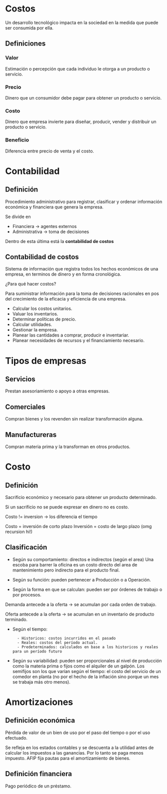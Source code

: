 # Costos

Un desarrollo tecnológico impacta en la sociedad en la medida que puede ser consumida por ella.

## Definiciones

### Valor

Estimación o percepción que cada individuo le otorga a un producto o servicio.

### Precio

Dinero que un consumidor debe pagar para obtener un producto o servicio.

### Costo

Dinero que empresa invierte para diseñar, producir, vender y distribuir un producto o servicio.

### Beneficio

Diferencia entre precio de venta y el costo.

# Contabilidad

## Definición

Procedimiento administrativo para registrar, clasificar y ordenar información económica y financiera que genera la empresa.

Se divide en

- Financiera -> agentes externos
- Administrativa -> toma de decisiones

Dentro de esta última está la **contabilidad de costos**

## Contabilidad de costos

Sistema de información que registra todos los hechos económicos de una empresa, en terminos de dinero y en forma cronológica.

¿Para qué hacer costos?

Para suministrar información para la toma de decisiones racionales en pos del crecimiento de la eficacia y eficiencia de una empresa.

- Calcular los costos unitarios.
- Valuar los inventarios.
- Determinar políticas de precio.
- Calcular utilidades.
- Gestionar la empresa.
- Planear las cantidades a comprar, producir e inventariar.
- Planear necesidades de recursos y el financiamiento necesario.

# Tipos de empresas

## Servicios

Prestan asesoriamiento o apoyo a otras empresas.

## Comerciales

Compran bienes y los revenden sin realizar transformación alguna.

## Manufactureras

Compran materia prima y la transforman en otros productos.

# Costo

## Definición

Sacrificio económico y necesario para obtener un producto determinado.

Si un sacrificio no se puede expresar en dinero no es costo.

Costo != inversion -> los diferencia el tiempo

Costo = inversión de corto plazo
Inversión = costo de largo plazo
(omg recursion hi!)

## Clasificación

- Según su comportamiento: directos e indirectos (según el area) Una escoba para barrer la oficina es un costo directo del area de mantenimiento pero indirecto para el producto final.

- Según su función: pueden pertenecer a Producción o a Operación.

- Según la forma en que se calculan: pueden ser por órdenes de trabajo o por procesos.

Demanda antecede a la oferta -> se acumulan por cada orden de trabajo.

Oferta antecede a la oferta -> se acumulan en un inventario de producto terminado.

- Según el tiempo: 

        - Historicos: costos incurridos en el pasado
        - Reales: costos del período actual.
        - Predeterminados: calculados en base a los historicos y reales para un período futuro
        
- Según su variabilidad: pueden ser proporcionales al nivel de producción como la materia prima o fijos como el alquiler de un galpón. Los semifijos son los que varían según el tiempo: el costo del servicio de un comedor en planta (no por el hecho de la inflación sino porque un mes se trabaja más otro menos).

# Amortizaciones

## Definición económica

Pérdida de valor de un bien de uso por el paso del tiempo o por el uso efectuado.

Se refleja en los estados contables y se descuenta a la utilidad antes de calcular los impuestos a las ganancias. Por lo tanto se paga menos impuesto. AFIP fija pautas para el amortizamiento de bienes.

## Definición financiera

Pago periódico de un préstamo.


